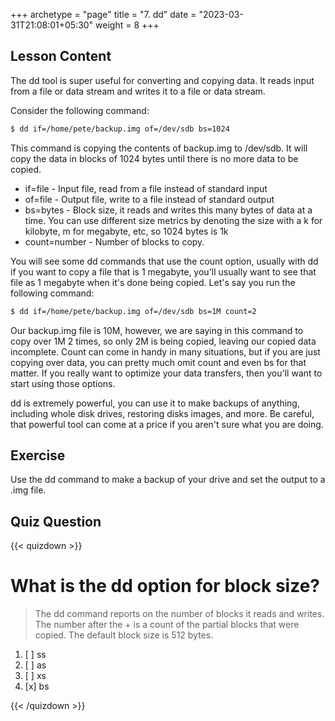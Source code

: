 +++
archetype = "page"
title = "7. dd"
date = "2023-03-31T21:08:01+05:30"
weight = 8
+++

## Lesson Content

The dd tool is super useful for converting and copying data. It reads input from a file or data stream and writes it to a file or data stream. 

Consider the following command: 

```bash
$ dd if=/home/pete/backup.img of=/dev/sdb bs=1024 
```

This command is copying the contents of backup.img to /dev/sdb. It will copy the data in blocks of 1024 bytes until there is no more data to be copied. 

- if=file - Input file, read from a file instead of standard input
- of=file - Output file, write to a file instead of standard output
- bs=bytes - Block size, it reads and writes this many bytes of data at a time. You can use different size metrics by denoting the size with a k for kilobyte, m for megabyte, etc, so 1024 bytes is 1k
- count=number - Number of blocks to copy.

You will see some dd commands that use the count option, usually with dd if you want to copy a file that is 1 megabyte, you'll usually want to see that file as 1 megabyte when it's done being copied. Let's say you run the following command: 

```bash
$ dd if=/home/pete/backup.img of=/dev/sdb bs=1M count=2
```

Our backup.img file is 10M, however, we are saying in this command to copy over 1M 2 times, so only 2M is being copied, leaving our copied data incomplete. Count can come in handy in many situations, but if you are just copying over data, you can pretty much omit count and even bs for that matter. If you really want to optimize your data transfers, then you'll want to start using those options.

dd is extremely powerful, you can use it to make backups of anything, including whole disk drives, restoring disks images, and more. Be careful, that powerful tool can come at a price if you aren't sure what you are doing.

## Exercise

Use the dd command to make a backup of your drive and set the output to a .img file.

## Quiz Question


{{< quizdown >}}

# What is the dd option for block size?

> The dd command reports on the number of blocks it reads and writes. The number after the + is a count of the partial blocks that were copied. The default block size is 512 bytes.

1. [ ] ss
2. [ ] as
3. [ ] xs
4. [x] bs

{{< /quizdown >}}
